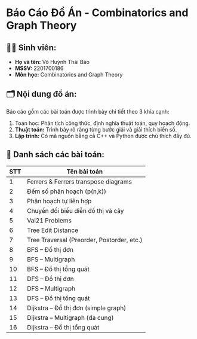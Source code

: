#  Báo Cáo Đồ Án - Combinatorics and Graph Theory

## 🧑‍💻 Sinh viên:
- **Họ và tên:** Võ Huỳnh Thái Bảo  
- **MSSV:** 2201700186  
- **Môn học:** Combinatorics and Graph Theory  

## 🗂 Nội dung đồ án:
Báo cáo gồm các bài toán được trình bày chi tiết theo 3 khía cạnh:
1. Toán học: Phân tích công thức, định nghĩa thuật toán, quy hoạch động.
2. **Thuật toán:** Trình bày rõ ràng từng bước giải và giải thích biến số.
3. **Lập trình:** Có mã nguồn bằng cả C++ và Python được chú thích đầy đủ.

## 📝 Danh sách các bài toán:
| STT | Tên bài toán |
|-----|--------------|
| 1   | Ferrers & Ferrers transpose diagrams |
| 2   | Đếm số phân hoạch \(p(n,k)\) |
| 3   | Phân hoạch tự liên hợp |
| 4   | Chuyển đổi biểu diễn đồ thị và cây |
| 5   | Val21 Problems|
| 6   | Tree Edit Distance |
| 7   | Tree Traversal (Preorder, Postorder, etc.) |
| 8   | BFS – Đồ thị đơn |
| 9   | BFS – Multigraph |
| 10  | BFS – Đồ thị tổng quát |
| 11  | DFS – Đồ thị đơn |
| 12  | DFS – Multigraph |
| 13  | DFS – Đồ thị tổng quát |
| 14  | Dijkstra – Đồ thị đơn (simple graph) |
| 15  | Dijkstra – Multigraph (đa cung) |
| 16  | Dijkstra – Đồ thị tổng quát |